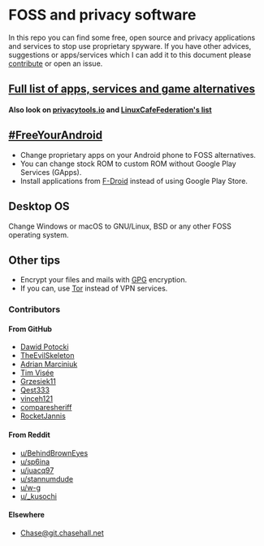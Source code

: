 # FOSS and privacy software

In this repo you can find some free, open source and privacy applications and services to stop use
proprietary spyware. If you have other advices, suggestions or apps/services which I can add it to
this document please [contribute](./CONTRIBUTING.md) or open an issue.

## [Full list of apps, services and game alternatives](./list.md)

#### Also look on [privacytools.io](https://privacytools.io) and [LinuxCafeFederation's list](https://codeberg.org/LinuxCafeFederation/awesome-alternatives)

## [#FreeYourAndroid](https://fsfe.org/campaigns/android/android.en.html)

+ Change proprietary apps on your Android phone to FOSS alternatives.
+ You can change stock ROM to custom ROM without Google Play Services (GApps).
+ Install applications from [F-Droid](https://f-droid.org/) instead of using Google Play Store.

## Desktop OS

Change Windows or macOS to GNU/Linux, BSD or any other FOSS operating system.

## Other tips

* Encrypt your files and mails with [GPG](https://gnupg.org/) encryption.
* If you can, use [Tor](https://www.torproject.org/) instead of VPN services.

### Contributors

#### From GitHub

* [Dawid Potocki](https://github.com/dawidpotocki)
* [TheEvilSkeleton](https://github.com/TheEvilSkeleton)
* [Adrian Marciniuk](https://github.com/xXBlackMaskXx)
* [Tim Visée](https://github.com/timvisee)
* [Grzesiek11](https://github.com/jedenastka)
* [Qest333](https://github.com/Qest333)
* [vinceh121](https://github.com/vinceh121)
* [comparesheriff](https://github.com/comparesheriff)
* [RocketJannis](https://github.com/RocketJannis)

#### From Reddit

* [u/BehindBrownEyes](https://reddit.com/u/BehindBrownEyes)
* [u/sp6ina](https://reddit.com/u/sp6ina)
* [u/juacq97](https://reddit.com/u/juacq97)
* [u/stannumdude](https://reddit.com/u/stannumdude)
* [u/w-g](https://reddit.com/u/w-g)
* [u/\_kusochi](https://reddit.com/u/_kusochi)

#### Elsewhere

* [Chase@git.chasehall.net](https://git.chasehall.net/Chase)
